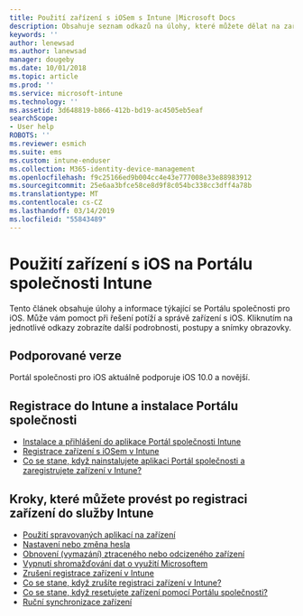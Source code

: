 ```yaml
---
title: Použití zařízení s iOSem s Intune |Microsoft Docs
description: Obsahuje seznam odkazů na úlohy, které můžete dělat na zařízení s iOSem, když je zařízení registrované v Intune.
keywords: ''
author: lenewsad
ms.author: lanewsad
manager: dougeby
ms.date: 10/01/2018
ms.topic: article
ms.prod: ''
ms.service: microsoft-intune
ms.technology: ''
ms.assetid: 3d648819-b866-412b-bd19-ac4505eb5eaf
searchScope:
- User help
ROBOTS: ''
ms.reviewer: esmich
ms.suite: ems
ms.custom: intune-enduser
ms.collection: M365-identity-device-management
ms.openlocfilehash: f9c25166ed9b004cc4e43e777008e33e88983912
ms.sourcegitcommit: 25e6aa3bfce58ce8d9f8c054bc338cc3dff4a78b
ms.translationtype: MT
ms.contentlocale: cs-CZ
ms.lasthandoff: 03/14/2019
ms.locfileid: "55843489"
---
```

# <a name="using-your-ios-device-with-intune-company-portal"></a>Použití zařízení s iOS na Portálu společnosti Intune
Tento článek obsahuje úlohy a informace týkající se Portálu společnosti pro iOS. Může vám pomoct při řešení potíží a správě zařízení s iOS. Kliknutím na jednotlivé odkazy zobrazíte další podrobnosti, postupy a snímky obrazovky.

## <a name="supported-versions"></a>Podporované verze

Portál společnosti pro iOS aktuálně podporuje iOS 10.0 a novější.

## <a name="enrolling-into-intune-and-installing-the-company-portal"></a>Registrace do Intune a instalace Portálu společnosti

- [Instalace a přihlášení do aplikace Portál společnosti Intune](install-and-sign-in-to-the-intune-company-portal-app-ios.md)
- [Registrace zařízení s iOSem v Intune](enroll-your-device-in-intune-ios.md)
- [Co se stane, když nainstalujete aplikaci Portál společnosti a zaregistrujete zařízení v Intune?](what-happens-if-you-install-the-Company-Portal-app-and-enroll-your-device-in-intune-ios.md)

## <a name="things-you-can-do-when-your-device-is-enrolled-in-intune"></a>Kroky, které můžete provést po registraci zařízení do služby Intune

- [Použití spravovaných aplikací na zařízení](use-managed-apps-on-your-device-ios.md)
- [Nastavení nebo změna hesla](set-or-change-your-passcode-ios.md)
  <!--- [Reset (erase) your lost or stolen device](reset-erase-your-lost-or-stolen-device-ios.md) -->
- [Obnovení (vymazání) ztraceného nebo odcizeného zařízení](reset-erase-your-device-cpwebsite.md)
- [Vypnutí shromažďování dat o využití Microsoftem](turn-off-microsoft-usage-data-collection-ios.md)
- [Zrušení registrace zařízení v Intune](unenroll-your-device-from-intune-ios.md)
- [Co se stane, když zrušíte registraci zařízení v Intune?](what-happens-if-you-unenroll-your-device-from-intune-ios.md)
- [Co se stane, když resetujete zařízení pomocí Portálu společnosti?](what-happens-if-you-reset-your-device-using-the-company-portal-ios.md)
- [Ruční synchronizace zařízení](sync-your-device-manually-ios.md)
